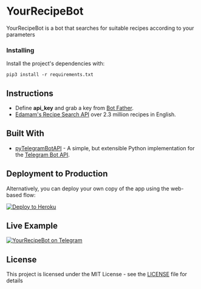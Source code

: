 # YourRecipeBot

YourRecipeBot is a bot that searches for suitable recipes according to your parameters

### Installing

Install the project's dependencies with:

```shell
pip3 install -r requirements.txt
```

## Instructions

- Define **api_key** and grab a key from [Bot Father](https://telegram.me/BotFather).
- [Edamam's Recipe Search API](https://developer.edamam.com/edamam-recipe-api) over 2.3 million recipes in English.

## Built With

* [pyTelegramBotAPI](https://github.com/eternnoir/pyTelegramBotAPI) - A simple, but extensible Python implementation for the [Telegram Bot API](https://core.telegram.org/bots/api).

## Deployment to Production

Alternatively, you can deploy your own copy of the app using the web-based flow:

[![Deploy to Heroku](https://www.herokucdn.com/deploy/button.png)](https://heroku.com/deploy)

## Live Example

[![YourRecipeBot on Telegram](https://i.ibb.co/F0N2SZs/telegram.png)](https://t.me/YourRecipeTodayBot)

## License

This project is licensed under the MIT License - see the [LICENSE](LICENSE) file for details
